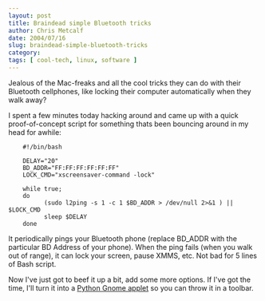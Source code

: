 ```yaml
---
layout: post
title: Braindead simple Bluetooth tricks
author: Chris Metcalf
date: 2004/07/16
slug: braindead-simple-bluetooth-tricks
category: 
tags: [ cool-tech, linux, software ]
---
```


Jealous of the Mac-freaks and all the cool tricks they can do with their Bluetooth cellphones, like locking their computer automatically when they walk away?

I spent a few minutes today hacking around and came up with a quick proof-of-concept script for something thats been bouncing around in my head for awhile:


        #!/bin/bash

        DELAY="20"
        BD_ADDR="FF:FF:FF:FF:FF:FF"
        LOCK_CMD="xscreensaver-command -lock"

        while true;
        do
              (sudo l2ping -s 1 -c 1 $BD_ADDR > /dev/null 2>&1 ) || $LOCK_CMD
              sleep $DELAY
        done

It periodically pings your Bluetooth phone (replace BD_ADDR with the particular BD Address of your phone). When the ping fails (when you walk out of range), it can lock your screen, pause XMMS, etc. Not bad for 5 lines of Bash script.

Now I've just got to beef it up a bit, add some more options. If I've got the time, I'll turn it into a <a href="http://www.onlamp.com/pub/a/python/2000/07/25/gnome_applet.html">Python Gnome applet</a> so you can throw it in a toolbar.
